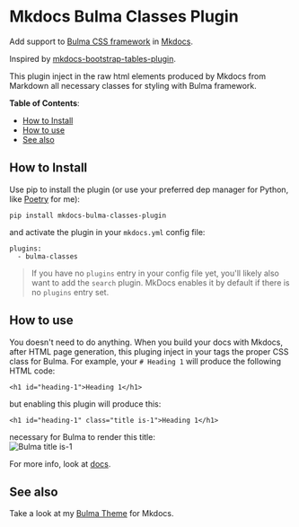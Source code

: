 # Mkdocs Bulma Classes Plugin

Add support to [Bulma CSS framework](https://bulma.io) in [Mkdocs](https://www.mkdocs.org).

Inspired by [mkdocs-bootstrap-tables-plugin](https://github.com/byrnereese/mkdocs-bootstrap-tables-plugin/blob/master/mkdocs_bootstrap_tables_plugin/plugin.py).

This plugin inject in the raw html elements produced by Mkdocs from Markdown all necessary classes for styling with Bulma framework.

**Table of Contents**:

- [How to Install](#how-to-install)
- [How to use](#how-to-use)
- [See also](#see-also)

## How to Install

Use pip to install the plugin (or use your preferred dep manager for Python, like [Poetry](https://python-poetry.org/) for me):

    pip install mkdocs-bulma-classes-plugin

and activate the plugin in your `mkdocs.yml` config file:

    plugins:
      - bulma-classes

> If you have no `plugins` entry in your config file yet, you'll likely also want to add the `search` plugin. MkDocs enables it by default if there is no `plugins` entry set.

## How to use

You doesn't need to do anything. When you build your docs with Mkdocs, after HTML page generation, this pluging inject in your tags the proper CSS class for Bulma. For example, your `# Heading 1` will produce the following HTML code:

    <h1 id="heading-1">Heading 1</h1>

but enabling this plugin will produce this:

    <h1 id="heading-1" class="title is-1">Heading 1</h1>

necessary for Bulma to render this title:  
![Bulma title is-1](docs/img/bulma_heading_1.png)

For more info, look at [docs](https://daniele-tentoni.github.io/mkdocs-bulma-classes-plugin).

## See also

Take a look at my [Bulma Theme](https://github.com/daniele-tentoni/mkdocs-bulma-theme) for Mkdocs.

